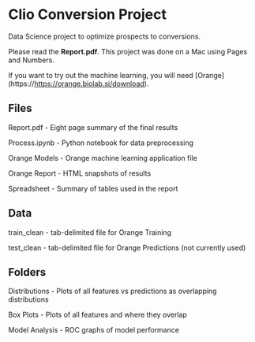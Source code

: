 # Clio Conversion Project
Data Science project to optimize prospects to conversions. 

Please read the **Report.pdf**. This project was done on a Mac using Pages and Numbers.

If you want to try out the machine learning, you will need [Orange] (https://https://orange.biolab.si/download).

## Files

Report.pdf - Eight page summary of the final results 

Process.ipynb - Python notebook for data preprocessing 

Orange Models - Orange machine learning application file

Orange Report - HTML snapshots of results

Spreadsheet - Summary of tables used in the report  

## Data
train_clean - tab-delimited file for Orange Training

test_clean - tab-delimited file for Orange Predictions (not currently used)

## Folders
Distributions - Plots of all features vs predictions as overlapping distributions

Box Plots - Plots of all features and where they overlap

Model Analysis - ROC graphs of model performance


